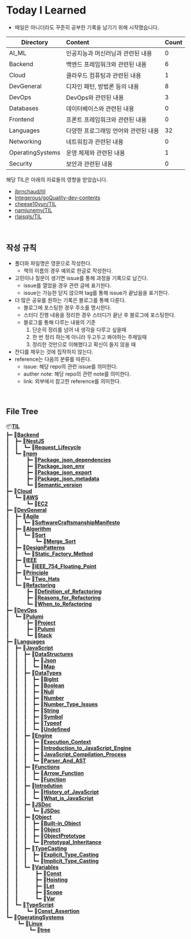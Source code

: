 # Today I Learned

- 매일은 아니더라도 꾸준히 공부한 기록을 남기기 위해 시작했습니다.

| Directory         | Content                              | Count                        |
| ----------------- | :----------------------------------- | ---------------------------- |
| AI_ML             | 인공지능과 머신러닝과 관련된 내용       | 0    |
| Backend           | 백엔드 프레임워크와 관련된 내용         | 6  |
| Cloud             | 클라우드 컴퓨팅과 관련된 내용           | 1    |
| DevGeneral        | 디자인 패턴, 방법론 등의 내용          | 8|
| DevOps            | DevOps와 관련된 내용                  | 3   |
| Databases         | 데이터베이스와 관련된 내용             | 0|
| Frontend          | 프론트 프레임워크와 관련된 내용        | 0 |
| Languages         | 다양한 프로그래밍 언어와 관련된 내용    | 32|
| Networking        | 네트워킹과 관련된 내용                 | 0|
| OperatingSystems  | 운영 체제와 관련된 내용                | 1|
| Security          | 보안과 관련된 내용                    | 0|

해당 TIL은 아래의 자료들의 영향을 받았습니다.
- [jbrnchaud/til](https://github.com/jbranchaud/til)
- [Integerous/goQuality-dev-contents](https://github.com/Integerous/goQuality-dev-contents)
- [cheese10yun/TIL](https://github.com/cheese10yun/TIL)
- [namjunemy/TIL](https://github.com/namjunemy/TIL)
- [rlaisqls/TIL](https://github.com/rlaisqls/TIL)

<br>

## 작성 규칙
- 폴더와 파일명은 영문으로 작성한다.
  - 책의 이름의 경우 예외로 한글로 작성한다.
- 고민이나 질문이 생기면 issue를 통해 과정을 기록으로 남긴다.
  - issue를 열었을 경우 관련 글에 표기한다.
  - issue는 가능한 닫지 않으며 tag를 통해 issue가 끝났음을 표기한다.
- 더 많은 공유를 원하는 기록은 블로그를 통해 다룬다.
  - 블로그에 포스팅한 경우 주소를 명시한다.
  - 스터디 진행 내용을 정리한 경우 스터디가 끝난 후 블로그에 포스팅한다.
  - 블로그를 통해 다루는 내용의 기준
    1. 단순히 정리를 넘어 내 생각을 다루고 싶을때
    2. 한 번 정리 하는게 아니라 두고두고 봐야하는 주제일때
    3. 정리한 것만으로 이해했다고 확신이 들지 않을 때
- 잔디를 채우는 것에 집작하지 않는다.
- reference는 다음의 분류를 따른다.
  - issue: 해당 repo의 관련 issue를 의미한다.
  - auther note: 해당 repo의 관련 note를 의미한다.
  - link: 외부에서 참고한 reference를 의미한다.

<br>

## File Tree

📦[**TIL**](./)</br>
┣━&nbsp;📂[**Backend**](./Backend)</br>
┃  &nbsp;&nbsp;┣━&nbsp;📂[**NestJS**](./Backend/NestJS)</br>
┃  &nbsp;&nbsp;┃  &nbsp;&nbsp;┗━&nbsp;📄[**Request_Lifecycle**](./Backend/NestJS/Request_Lifecycle.md)</br>
┃  &nbsp;&nbsp;┗━&nbsp;📂[**npm**](./Backend/npm)</br>
┃  &nbsp;&nbsp;&nbsp;&nbsp;&nbsp;&nbsp;&nbsp;&nbsp;&nbsp;&nbsp;┣━&nbsp;📄[**Package_json_dependencies**](./Backend/npm/Package_json_dependencies.md)</br>
┃  &nbsp;&nbsp;&nbsp;&nbsp;&nbsp;&nbsp;&nbsp;&nbsp;&nbsp;&nbsp;┣━&nbsp;📄[**Package_json_env**](./Backend/npm/Package_json_env.md)</br>
┃  &nbsp;&nbsp;&nbsp;&nbsp;&nbsp;&nbsp;&nbsp;&nbsp;&nbsp;&nbsp;┣━&nbsp;📄[**Package_json_export**](./Backend/npm/Package_json_export.md)</br>
┃  &nbsp;&nbsp;&nbsp;&nbsp;&nbsp;&nbsp;&nbsp;&nbsp;&nbsp;&nbsp;┣━&nbsp;📄[**Package_json_metadata**](./Backend/npm/Package_json_metadata.md)</br>
┃  &nbsp;&nbsp;&nbsp;&nbsp;&nbsp;&nbsp;&nbsp;&nbsp;&nbsp;&nbsp;┗━&nbsp;📄[**Semantic_version**](./Backend/npm/Semantic_version.md)</br>
┣━&nbsp;📂[**Cloud**](./Cloud)</br>
┃  &nbsp;&nbsp;┗━&nbsp;📂[**AWS**](./Cloud/AWS)</br>
┃  &nbsp;&nbsp;&nbsp;&nbsp;&nbsp;&nbsp;&nbsp;&nbsp;&nbsp;&nbsp;┗━&nbsp;📄[**EC2**](./Cloud/AWS/EC2.md)</br>
┣━&nbsp;📂[**DevGeneral**](./DevGeneral)</br>
┃  &nbsp;&nbsp;┣━&nbsp;📂[**Agile**](./DevGeneral/Agile)</br>
┃  &nbsp;&nbsp;┃  &nbsp;&nbsp;┗━&nbsp;📄[**SoftwareCraftsmanshipManifesto**](./DevGeneral/Agile/SoftwareCraftsmanshipManifesto.md)</br>
┃  &nbsp;&nbsp;┣━&nbsp;📂[**Algorithm**](./DevGeneral/Algorithm)</br>
┃  &nbsp;&nbsp;┃  &nbsp;&nbsp;┗━&nbsp;📂[**Sort**](./DevGeneral/Algorithm/Sort)</br>
┃  &nbsp;&nbsp;┃  &nbsp;&nbsp;&nbsp;&nbsp;&nbsp;&nbsp;&nbsp;&nbsp;&nbsp;&nbsp;┗━&nbsp;📄[**Merge_Sort**](./DevGeneral/Algorithm/Sort/Merge_Sort.md)</br>
┃  &nbsp;&nbsp;┣━&nbsp;📂[**DesignPatterns**](./DevGeneral/DesignPatterns)</br>
┃  &nbsp;&nbsp;┃  &nbsp;&nbsp;┗━&nbsp;📄[**Static_Factory_Method**](./DevGeneral/DesignPatterns/Static_Factory_Method.md)</br>
┃  &nbsp;&nbsp;┣━&nbsp;📂[**IEEE**](./DevGeneral/IEEE)</br>
┃  &nbsp;&nbsp;┃  &nbsp;&nbsp;┗━&nbsp;📄[**IEEE_754_Floating_Point**](./DevGeneral/IEEE/IEEE_754_Floating_Point.md)</br>
┃  &nbsp;&nbsp;┣━&nbsp;📂[**Principle**](./DevGeneral/Principle)</br>
┃  &nbsp;&nbsp;┃  &nbsp;&nbsp;┗━&nbsp;📄[**Two_Hats**](./DevGeneral/Principle/Two_Hats.md)</br>
┃  &nbsp;&nbsp;┗━&nbsp;📂[**Refactoring**](./DevGeneral/Refactoring)</br>
┃  &nbsp;&nbsp;&nbsp;&nbsp;&nbsp;&nbsp;&nbsp;&nbsp;&nbsp;&nbsp;┣━&nbsp;📄[**Definition_of_Refactoring**](./DevGeneral/Refactoring/Definition_of_Refactoring.md)</br>
┃  &nbsp;&nbsp;&nbsp;&nbsp;&nbsp;&nbsp;&nbsp;&nbsp;&nbsp;&nbsp;┣━&nbsp;📄[**Reasons_for_Refactoring**](./DevGeneral/Refactoring/Reasons_for_Refactoring.md)</br>
┃  &nbsp;&nbsp;&nbsp;&nbsp;&nbsp;&nbsp;&nbsp;&nbsp;&nbsp;&nbsp;┗━&nbsp;📄[**When_to_Refactoring**](./DevGeneral/Refactoring/When_to_Refactoring.md)</br>
┣━&nbsp;📂[**DevOps**](./DevOps)</br>
┃  &nbsp;&nbsp;┗━&nbsp;📂[**Pulumi**](./DevOps/Pulumi)</br>
┃  &nbsp;&nbsp;&nbsp;&nbsp;&nbsp;&nbsp;&nbsp;&nbsp;&nbsp;&nbsp;┣━&nbsp;📄[**Project**](./DevOps/Pulumi/Project.md)</br>
┃  &nbsp;&nbsp;&nbsp;&nbsp;&nbsp;&nbsp;&nbsp;&nbsp;&nbsp;&nbsp;┣━&nbsp;📄[**Pulumi**](./DevOps/Pulumi/Pulumi.md)</br>
┃  &nbsp;&nbsp;&nbsp;&nbsp;&nbsp;&nbsp;&nbsp;&nbsp;&nbsp;&nbsp;┗━&nbsp;📄[**Stack**](./DevOps/Pulumi/Stack.md)</br>
┣━&nbsp;📂[**Languages**](./Languages)</br>
┃  &nbsp;&nbsp;┣━&nbsp;📂[**JavaScript**](./Languages/JavaScript)</br>
┃  &nbsp;&nbsp;┃  &nbsp;&nbsp;┣━&nbsp;📂[**DataStructures**](./Languages/JavaScript/DataStructures)</br>
┃  &nbsp;&nbsp;┃  &nbsp;&nbsp;┃  &nbsp;&nbsp;┣━&nbsp;📄[**Json**](./Languages/JavaScript/DataStructures/Json.md)</br>
┃  &nbsp;&nbsp;┃  &nbsp;&nbsp;┃  &nbsp;&nbsp;┗━&nbsp;📄[**Map**](./Languages/JavaScript/DataStructures/Map.md)</br>
┃  &nbsp;&nbsp;┃  &nbsp;&nbsp;┣━&nbsp;📂[**DataTypes**](./Languages/JavaScript/DataTypes)</br>
┃  &nbsp;&nbsp;┃  &nbsp;&nbsp;┃  &nbsp;&nbsp;┣━&nbsp;📄[**BigInt**](./Languages/JavaScript/DataTypes/BigInt.md)</br>
┃  &nbsp;&nbsp;┃  &nbsp;&nbsp;┃  &nbsp;&nbsp;┣━&nbsp;📄[**Boolean**](./Languages/JavaScript/DataTypes/Boolean.md)</br>
┃  &nbsp;&nbsp;┃  &nbsp;&nbsp;┃  &nbsp;&nbsp;┣━&nbsp;📄[**Null**](./Languages/JavaScript/DataTypes/Null.md)</br>
┃  &nbsp;&nbsp;┃  &nbsp;&nbsp;┃  &nbsp;&nbsp;┣━&nbsp;📄[**Number**](./Languages/JavaScript/DataTypes/Number.md)</br>
┃  &nbsp;&nbsp;┃  &nbsp;&nbsp;┃  &nbsp;&nbsp;┣━&nbsp;📄[**Number_Type_Issues**](./Languages/JavaScript/DataTypes/Number_Type_Issues.md)</br>
┃  &nbsp;&nbsp;┃  &nbsp;&nbsp;┃  &nbsp;&nbsp;┣━&nbsp;📄[**String**](./Languages/JavaScript/DataTypes/String.md)</br>
┃  &nbsp;&nbsp;┃  &nbsp;&nbsp;┃  &nbsp;&nbsp;┣━&nbsp;📄[**Symbol**](./Languages/JavaScript/DataTypes/Symbol.md)</br>
┃  &nbsp;&nbsp;┃  &nbsp;&nbsp;┃  &nbsp;&nbsp;┣━&nbsp;📄[**Typeof**](./Languages/JavaScript/DataTypes/Typeof.md)</br>
┃  &nbsp;&nbsp;┃  &nbsp;&nbsp;┃  &nbsp;&nbsp;┗━&nbsp;📄[**Undefined**](./Languages/JavaScript/DataTypes/Undefined.md)</br>
┃  &nbsp;&nbsp;┃  &nbsp;&nbsp;┣━&nbsp;📂[**Engine**](./Languages/JavaScript/Engine)</br>
┃  &nbsp;&nbsp;┃  &nbsp;&nbsp;┃  &nbsp;&nbsp;┣━&nbsp;📄[**Execution_Context**](./Languages/JavaScript/Engine/Execution_Context.md)</br>
┃  &nbsp;&nbsp;┃  &nbsp;&nbsp;┃  &nbsp;&nbsp;┣━&nbsp;📄[**Introduction_to_JavaScript_Engine**](./Languages/JavaScript/Engine/Introduction_to_JavaScript_Engine.md)</br>
┃  &nbsp;&nbsp;┃  &nbsp;&nbsp;┃  &nbsp;&nbsp;┣━&nbsp;📄[**JavaScript_Compilation_Process**](./Languages/JavaScript/Engine/JavaScript_Compilation_Process.md)</br>
┃  &nbsp;&nbsp;┃  &nbsp;&nbsp;┃  &nbsp;&nbsp;┗━&nbsp;📄[**Parser_And_AST**](./Languages/JavaScript/Engine/Parser_And_AST.md)</br>
┃  &nbsp;&nbsp;┃  &nbsp;&nbsp;┣━&nbsp;📂[**Functions**](./Languages/JavaScript/Functions)</br>
┃  &nbsp;&nbsp;┃  &nbsp;&nbsp;┃  &nbsp;&nbsp;┣━&nbsp;📄[**Arrow_Function**](./Languages/JavaScript/Functions/Arrow_Function.md)</br>
┃  &nbsp;&nbsp;┃  &nbsp;&nbsp;┃  &nbsp;&nbsp;┗━&nbsp;📄[**Function**](./Languages/JavaScript/Functions/Function.md)</br>
┃  &nbsp;&nbsp;┃  &nbsp;&nbsp;┣━&nbsp;📂[**Introdution**](./Languages/JavaScript/Introdution)</br>
┃  &nbsp;&nbsp;┃  &nbsp;&nbsp;┃  &nbsp;&nbsp;┣━&nbsp;📄[**History_of_JavaScript**](./Languages/JavaScript/Introdution/History_of_JavaScript.md)</br>
┃  &nbsp;&nbsp;┃  &nbsp;&nbsp;┃  &nbsp;&nbsp;┗━&nbsp;📄[**What_is_JavaScript**](./Languages/JavaScript/Introdution/What_is_JavaScript.md)</br>
┃  &nbsp;&nbsp;┃  &nbsp;&nbsp;┣━&nbsp;📂[**JSDoc**](./Languages/JavaScript/JSDoc)</br>
┃  &nbsp;&nbsp;┃  &nbsp;&nbsp;┃  &nbsp;&nbsp;┗━&nbsp;📄[**JSDoc**](./Languages/JavaScript/JSDoc/JSDoc.md)</br>
┃  &nbsp;&nbsp;┃  &nbsp;&nbsp;┣━&nbsp;📂[**Object**](./Languages/JavaScript/Object)</br>
┃  &nbsp;&nbsp;┃  &nbsp;&nbsp;┃  &nbsp;&nbsp;┣━&nbsp;📄[**Built-in_Object**](./Languages/JavaScript/Object/Built-in_Object.md)</br>
┃  &nbsp;&nbsp;┃  &nbsp;&nbsp;┃  &nbsp;&nbsp;┣━&nbsp;📄[**Object**](./Languages/JavaScript/Object/Object.md)</br>
┃  &nbsp;&nbsp;┃  &nbsp;&nbsp;┃  &nbsp;&nbsp;┣━&nbsp;📄[**ObjectPrototype**](./Languages/JavaScript/Object/ObjectPrototype.md)</br>
┃  &nbsp;&nbsp;┃  &nbsp;&nbsp;┃  &nbsp;&nbsp;┗━&nbsp;📄[**Prototypal_Inheritance**](./Languages/JavaScript/Object/Prototypal_Inheritance.md)</br>
┃  &nbsp;&nbsp;┃  &nbsp;&nbsp;┣━&nbsp;📂[**TypeCasting**](./Languages/JavaScript/TypeCasting)</br>
┃  &nbsp;&nbsp;┃  &nbsp;&nbsp;┃  &nbsp;&nbsp;┣━&nbsp;📄[**Explicit_Type_Casting**](./Languages/JavaScript/TypeCasting/Explicit_Type_Casting.md)</br>
┃  &nbsp;&nbsp;┃  &nbsp;&nbsp;┃  &nbsp;&nbsp;┗━&nbsp;📄[**Implicit_Type_Casting**](./Languages/JavaScript/TypeCasting/Implicit_Type_Casting.md)</br>
┃  &nbsp;&nbsp;┃  &nbsp;&nbsp;┗━&nbsp;📂[**Variables**](./Languages/JavaScript/Variables)</br>
┃  &nbsp;&nbsp;┃  &nbsp;&nbsp;&nbsp;&nbsp;&nbsp;&nbsp;&nbsp;&nbsp;&nbsp;&nbsp;┣━&nbsp;📄[**Const**](./Languages/JavaScript/Variables/Const.md)</br>
┃  &nbsp;&nbsp;┃  &nbsp;&nbsp;&nbsp;&nbsp;&nbsp;&nbsp;&nbsp;&nbsp;&nbsp;&nbsp;┣━&nbsp;📄[**Hoisting**](./Languages/JavaScript/Variables/Hoisting.md)</br>
┃  &nbsp;&nbsp;┃  &nbsp;&nbsp;&nbsp;&nbsp;&nbsp;&nbsp;&nbsp;&nbsp;&nbsp;&nbsp;┣━&nbsp;📄[**Let**](./Languages/JavaScript/Variables/Let.md)</br>
┃  &nbsp;&nbsp;┃  &nbsp;&nbsp;&nbsp;&nbsp;&nbsp;&nbsp;&nbsp;&nbsp;&nbsp;&nbsp;┣━&nbsp;📄[**Scope**](./Languages/JavaScript/Variables/Scope.md)</br>
┃  &nbsp;&nbsp;┃  &nbsp;&nbsp;&nbsp;&nbsp;&nbsp;&nbsp;&nbsp;&nbsp;&nbsp;&nbsp;┗━&nbsp;📄[**Var**](./Languages/JavaScript/Variables/Var.md)</br>
┃  &nbsp;&nbsp;┗━&nbsp;📂[**TypeScript**](./Languages/TypeScript)</br>
┃  &nbsp;&nbsp;&nbsp;&nbsp;&nbsp;&nbsp;&nbsp;&nbsp;&nbsp;&nbsp;┗━&nbsp;📄[**Const_Assertion**](./Languages/TypeScript/Const_Assertion.md)</br>
┗━&nbsp;📂[**OperatingSystems**](./OperatingSystems)</br>
&nbsp;&nbsp;&nbsp;&nbsp;&nbsp;&nbsp;&nbsp;&nbsp;┗━&nbsp;📂[**Linux**](./OperatingSystems/Linux)</br>
&nbsp;&nbsp;&nbsp;&nbsp;&nbsp;&nbsp;&nbsp;&nbsp;&nbsp;&nbsp;&nbsp;&nbsp;&nbsp;&nbsp;&nbsp;&nbsp;┗━&nbsp;📄[**tree**](./OperatingSystems/Linux/tree.md)</br>
